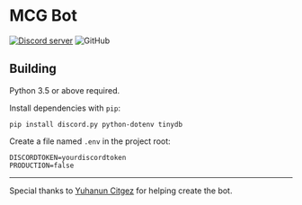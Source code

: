 # MCG Bot

[![Discord server](https://discordapp.com/api/guilds/572876188918349855/embed.png)](https://discord.gg/GMf3bF3) ![GitHub](https://img.shields.io/github/license/64/mcgbot.svg)

## Building

Python 3.5 or above required.

Install dependencies with `pip`:
```
pip install discord.py python-dotenv tinydb
```

Create a file named `.env` in the project root:
```
DISCORDTOKEN=yourdiscordtoken
PRODUCTION=false
```

---

Special thanks to [Yuhanun Citgez](https://github.com/Yuhanun) for helping create the bot.
